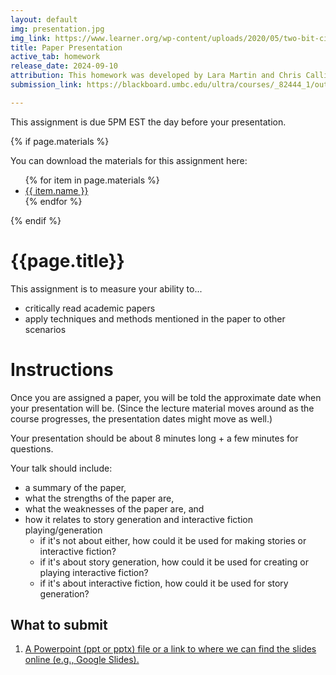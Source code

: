```yaml
---
layout: default
img: presentation.jpg
img_link: https://www.learner.org/wp-content/uploads/2020/05/two-bit-circus-lesson-plans-unit-elementary-school-engineering-towers-group-presentation-1298x672.jpg
title: Paper Presentation
active_tab: homework
release_date: 2024-09-10
attribution: This homework was developed by Lara Martin and Chris Callison-Burch for their Interactive Fiction and Text Generation class (CIS 700-008) which was taught at the University of Pennsylvania in Spring 2022.
submission_link: https://blackboard.umbc.edu/ultra/courses/_82444_1/outline/assessment/Test/_7121736_1?courseId=_82444_1&gradeitemView=details&gradebookCategoryId=_24131213_1&assessmentSubtype=Assignment

---
```


<div class="alert alert-info">
This assignment is due 5PM EST the day before your presentation. 
</div>

{% if page.materials %}
<div class="alert alert-info">
You can download the materials for this assignment here:
<ul>
{% for item in page.materials %}
<li><a href="{{item.url}}">{{ item.name }}</a></li>
{% endfor %}
</ul>
</div>
{% endif %}


{{page.title}}
=============================================================

This assignment is to measure your ability to...
* critically read academic papers
* apply techniques and methods mentioned in the paper to other scenarios

# Instructions

Once you are assigned a paper, you will be told the approximate date when your presentation will be. (Since the lecture material moves around as the course progresses, the presentation dates might move as well.)

Your presentation should be about 8 minutes long + a few minutes for questions.

Your talk should include:
- a summary of the paper,
- what the strengths of the paper are,
- what the weaknesses of the paper are, and
- how it relates to story generation and interactive fiction playing/generation
   - if it's not about either, how could it be used for making stories or interactive fiction?
   - if it's about story generation, how could it be used for creating or playing interactive fiction?
   - if it's about interactive fiction, how could it be used for story generation?


## What to submit

1. <a href="{{page.submission_link}}">A Powerpoint (ppt or pptx) file or a link to where we can find the slides online (e.g., Google Slides).</a>


